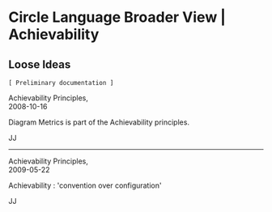 ﻿Circle Language Broader View | Achievability
============================================

Loose Ideas
-----------

`[ Preliminary documentation ]`

Achievability Principles,  
2008-10-16

Diagram Metrics is part of the Achievability principles.

JJ

-----

Achievability Principles,  
2009-05-22

Achievability : 'convention over configuration'

JJ
